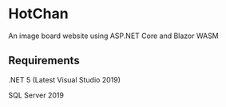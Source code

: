 # HotChan
An image board website using ASP.NET Core and Blazor WASM

## Requirements
.NET 5 (Latest Visual Studio 2019)

SQL Server 2019
